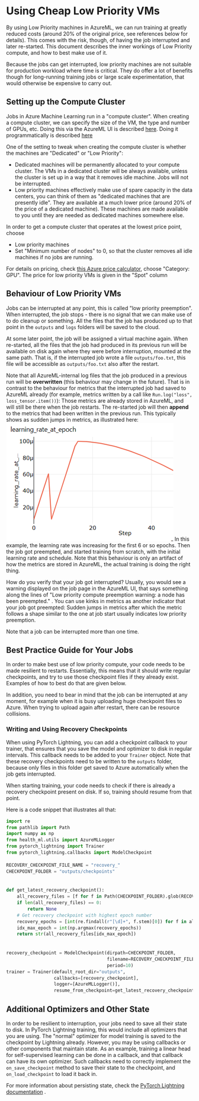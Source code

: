 # Using Cheap Low Priority VMs

By using Low Priority machines in AzureML, we can run training at greatly reduced costs (around 20% of the original
price, see references below for details). This comes with the risk, though, of having the job interrupted and later
re-started. This document describes the inner workings of Low Priority compute, and how to best make use of it.

Because the jobs can get interrupted, low priority machines are not suitable for production workload where time is
critical. They do offer a lot of benefits though for long-running training jobs or large scale experimentation, that
would otherwise be expensive to carry out.

## Setting up the Compute Cluster

Jobs in Azure Machine Learning run in a "compute cluster". When creating a compute cluster, we can specify the size of
the VM, the type and number of GPUs, etc. Doing this via the AzureML UI is described
[here](https://docs.microsoft.com/en-us/azure/machine-learning/how-to-create-attach-compute-studio#amlcompute). Doing it
programmatically is described
[here](https://docs.microsoft.com/en-us/azure/machine-learning/how-to-create-attach-compute-cluster?tabs=python)

One of the setting to tweak when creating the compute cluster is whether the machines are "Dedicated" or "Low Priority":

* Dedicated machines will be permanently allocated to your compute cluster. The VMs in a dedicated cluster will be
  always available, unless the cluster is set up in a way that it removes idle machine. Jobs will not be interrupted.
* Low priority machines effectively make use of spare capacity in the data centers, you can think of them as
  "dedicated machines that are presently idle". They are available at a much lower price (around 20% of the price of a
  dedicated machine). These machines are made available to you until they are needed as dedicated machines somewhere
  else.

In order to get a compute cluster that operates at the lowest price point, choose

* Low priority machines
* Set "Minimum number of nodes" to 0, so that the cluster removes all idle machines if no jobs are running.

For details on pricing, check
[this Azure price calculator](https://azure.microsoft.com/en-us/pricing/details/virtual-machine-scale-sets/linux/),
choose "Category: GPU". The price for low priority VMs is given in the "Spot" column

## Behaviour of Low Priority VMs

Jobs can be interrupted at any point, this is called "low priority preemption". When interrupted, the job stops - there
is no signal that we can make use of to do cleanup or something. All the files that the job has produced up to that
point in the `outputs` and `logs` folders will be saved to the cloud.

At some later point, the job will be assigned a virtual machine again. When re-started, all the files that the job had
produced in its previous run will be available on disk again where they were before interruption, mounted at the same
path. That is, if the interrupted job wrote a file `outputs/foo.txt`, this file will be accessible as `outputs/foo.txt`
also after the restart.

Note that all AzureML-internal log files that the job produced in a previous run will be **overwritten**
(this behaviour may change in the future). That is in contrast to the behaviour for metrics that the interrupted job had
saved to AzureML already (for example, metrics written by a call like `Run.log("loss", loss_tensor.item())`):
Those metrics are already stored in AzureML, and will still be there when the job restarts. The re-started job will
then **append** to the metrics that had been written in the previous run. This typically shows as sudden jumps in
metrics, as illustrated here:
![lowpriority_interrupted_lr.png](images/lowpriority_interrupted_lr.png)
In this example, the learning rate was increasing for the first 6 or so epochs. Then the job got preempted, and started
training from scratch, with the initial learning rate and schedule. Note that this behaviour is only an artifact of how
the metrics are stored in AzureML, the actual training is doing the right thing.

How do you verify that your job got interrupted? Usually, you would see a warning displayed on the job page in the
AzureML UI, that says something along the lines of "Low priority compute preemption warning: a node has been preempted."
. You can use kinks in metrics as another indicator that your job got preempted: Sudden jumps in metrics after which the
metric follows a shape similar to the one at job start usually indicates low priority preemption.

Note that a job can be interrupted more than one time.

## Best Practice Guide for Your Jobs

In order to make best use of low priority compute, your code needs to be made resilient to restarts. Essentially, this
means that it should write regular checkpoints, and try to use those checkpoint files if they already exist. Examples of
how to best do that are given below.

In addition, you need to bear in mind that the job can be interrupted at any moment, for example when it is busy
uploading huge checkpoint files to Azure. When trying to upload again after restart, there can be resource collisions.

### Writing and Using Recovery Checkpoints

When using PyTorch Lightning, you can add a checkpoint callback to your trainer, that ensures that you save the model
and optimizer to disk in regular intervals. This callback needs to be added to your `Trainer` object. Note that these
recovery checkpoints need to be written to the `outputs` folder, because only files in this folder get saved to Azure
automatically when the job gets interrupted.

When starting training, your code needs to check if there is already a recovery checkpoint present on disk. If so,
training should resume from that point.

Here is a code snippet that illustrates all that:

```python
import re
from pathlib import Path
import numpy as np
from health_ml.utils import AzureMLLogger
from pytorch_lightning import Trainer
from pytorch_lightning.callbacks import ModelCheckpoint

RECOVERY_CHECKPOINT_FILE_NAME = "recovery_"
CHECKPOINT_FOLDER = "outputs/checkpoints"


def get_latest_recovery_checkpoint():
    all_recovery_files = [f for f in Path(CHECKPOINT_FOLDER).glob(RECOVERY_CHECKPOINT_FILE_NAME + "*")]
    if len(all_recovery_files) == 0:
        return None
    # Get recovery checkpoint with highest epoch number
    recovery_epochs = [int(re.findall(r"[\d]+", f.stem)[0]) for f in all_recovery_files]
    idx_max_epoch = int(np.argmax(recovery_epochs))
    return str(all_recovery_files[idx_max_epoch])


recovery_checkpoint = ModelCheckpoint(dirpath=CHECKPOINT_FOLDER,
                                      filename=RECOVERY_CHECKPOINT_FILE_NAME + "{epoch}",
                                      period=10)
trainer = Trainer(default_root_dir="outputs",
                  callbacks=[recovery_checkpoint],
                  logger=[AzureMLLogger()],
                  resume_from_checkpoint=get_latest_recovery_checkpoint())
```

## Additional Optimizers and Other State

In order to be resilient to interruption, your jobs need to save all their state to disk. In PyTorch Lightning training,
this would include all optimizers that you are using. The "normal" optimizer for model training is saved to the
checkpoint by Lightning already. However, you may be using callbacks or other components that maintain state. As an
example, training a linear head for self-supervised learning can be done in a callback, and that callback can have its
own optimizer. Such callbacks need to correctly implement the `on_save_checkpoint` method to save their state to the
checkpoint, and `on_load_checkpoint` to load it back in.

For more information about persisting state, check
the [PyTorch Lightning documentation](https://pytorch-lightning.readthedocs.io/en/latest/extensions/callbacks.html?highlight=callback#persisting-state)
.
